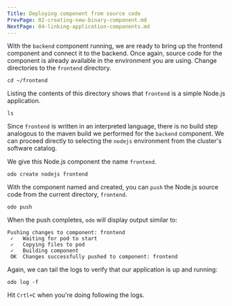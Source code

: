 ```yaml
---
Title: Deploying component from source code
PrevPage: 02-creating-new-binary-component.md
NextPage: 04-linking-application-components.md
---
```


With the ``backend`` component running, we are ready to bring up the frontend component and connect it to the backend. Once again, source code for the component is already available in the environment you are using. Change directories to the ``frontend`` directory.

```execute-1
cd ~/frontend
```

Listing the contents of this directory shows that ``frontend`` is a simple Node.js application.

```execute-1
ls
```

Since ``frontend`` is written in an interpreted language, there is no build step analogous to the maven build we performed for the ``backend`` component. We can proceed directly to selecting the ``nodejs`` environment from the cluster's software catalog.

We give this Node.js component the name ``frontend``.

```execute-1
odo create nodejs frontend
```

With the component named and created, you can ``push`` the Node.js source code from the current directory, ``frontend``.

```execute-1
odo push
```

When the push completes, ``odo`` will display output similar to:

```
Pushing changes to component: frontend
 ✓   Waiting for pod to start
 ✓   Copying files to pod
 ✓   Building component
 OK  Changes successfully pushed to component: frontend
```

Again, we can tail the logs to verify that our application is up and running:

```execute-1
odo log -f
```

Hit `Crtl+C` when you're doing following the logs.